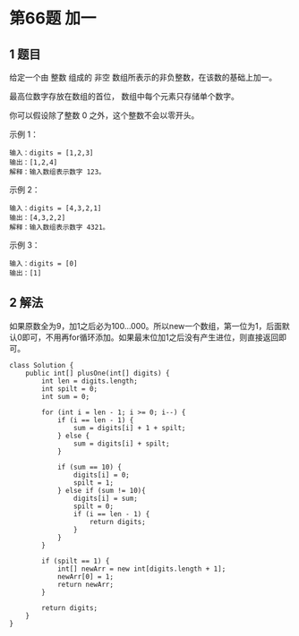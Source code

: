 # 第66题 加一

## 1 题目

给定一个由 整数 组成的 非空 数组所表示的非负整数，在该数的基础上加一。

最高位数字存放在数组的首位， 数组中每个元素只存储单个数字。

你可以假设除了整数 0 之外，这个整数不会以零开头。

示例 1：

```
输入：digits = [1,2,3]
输出：[1,2,4]
解释：输入数组表示数字 123。
```

示例 2：

```
输入：digits = [4,3,2,1]
输出：[4,3,2,2]
解释：输入数组表示数字 4321。
```

示例 3：

```
输入：digits = [0]
输出：[1]
```

## 2 解法

如果原数全为9，加1之后必为100...000。所以new一个数组，第一位为1，后面默认0即可，不用再for循环添加。如果最末位加1之后没有产生进位，则直接返回即可。

```
class Solution {
    public int[] plusOne(int[] digits) {
        int len = digits.length;
        int spilt = 0;
        int sum = 0;

        for (int i = len - 1; i >= 0; i--) {
            if (i == len - 1) {
                sum = digits[i] + 1 + spilt;
            } else {
                sum = digits[i] + spilt;
            }

            if (sum == 10) {
                digits[i] = 0;
                spilt = 1;
            } else if (sum != 10){
                digits[i] = sum;
                spilt = 0;
                if (i == len - 1) {
                    return digits;
                }
            }
        }

        if (spilt == 1) {
            int[] newArr = new int[digits.length + 1];
            newArr[0] = 1;
            return newArr;
        }

        return digits;
    }
}
```



